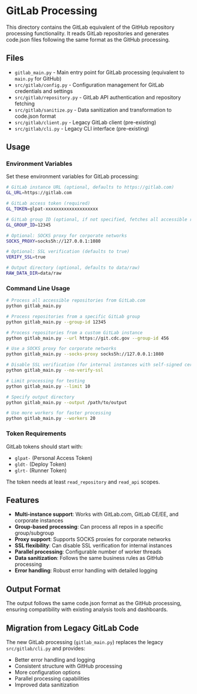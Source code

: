 # GitLab Processing

This directory contains the GitLab equivalent of the GitHub repository processing functionality. It reads GitLab repositories and generates code.json files following the same format as the GitHub processing.

## Files

- `gitlab_main.py` - Main entry point for GitLab processing (equivalent to `main.py` for GitHub)
- `src/gitlab/config.py` - Configuration management for GitLab credentials and settings
- `src/gitlab/repository.py` - GitLab API authentication and repository fetching
- `src/gitlab/sanitize.py` - Data sanitization and transformation to code.json format
- `src/gitlab/client.py` - Legacy GitLab client (pre-existing)
- `src/gitlab/cli.py` - Legacy CLI interface (pre-existing)

## Usage

### Environment Variables

Set these environment variables for GitLab processing:

```bash
# GitLab instance URL (optional, defaults to https://gitlab.com)
GL_URL=https://gitlab.com

# GitLab access token (required)
GL_TOKEN=glpat-xxxxxxxxxxxxxxxxxxxx

# GitLab group ID (optional, if not specified, fetches all accessible repos)
GL_GROUP_ID=12345

# Optional: SOCKS proxy for corporate networks
SOCKS_PROXY=socks5h://127.0.0.1:1080

# Optional: SSL verification (defaults to true)
VERIFY_SSL=true

# Output directory (optional, defaults to data/raw)
RAW_DATA_DIR=data/raw
```

### Command Line Usage

```bash
# Process all accessible repositories from GitLab.com
python gitlab_main.py

# Process repositories from a specific GitLab group
python gitlab_main.py --group-id 12345

# Process repositories from a custom GitLab instance
python gitlab_main.py --url https://git.cdc.gov --group-id 456

# Use a SOCKS proxy for corporate networks
python gitlab_main.py --socks-proxy socks5h://127.0.0.1:1080

# Disable SSL verification (for internal instances with self-signed certs)
python gitlab_main.py --no-verify-ssl

# Limit processing for testing
python gitlab_main.py --limit 10

# Specify output directory
python gitlab_main.py --output /path/to/output

# Use more workers for faster processing
python gitlab_main.py --workers 20
```

### Token Requirements

GitLab tokens should start with:
- `glpat-` (Personal Access Token)
- `gldt-` (Deploy Token)
- `glrt-` (Runner Token)

The token needs at least `read_repository` and `read_api` scopes.

## Features

- **Multi-instance support**: Works with GitLab.com, GitLab CE/EE, and corporate instances
- **Group-based processing**: Can process all repos in a specific group/subgroup
- **Proxy support**: Supports SOCKS proxies for corporate networks
- **SSL flexibility**: Can disable SSL verification for internal instances
- **Parallel processing**: Configurable number of worker threads
- **Data sanitization**: Follows the same business rules as GitHub processing
- **Error handling**: Robust error handling with detailed logging

## Output Format

The output follows the same code.json format as the GitHub processing, ensuring compatibility with existing analysis tools and dashboards.

## Migration from Legacy GitLab Code

The new GitLab processing (`gitlab_main.py`) replaces the legacy `src/gitlab/cli.py` and provides:

- Better error handling and logging
- Consistent structure with GitHub processing
- More configuration options
- Parallel processing capabilities
- Improved data sanitization
